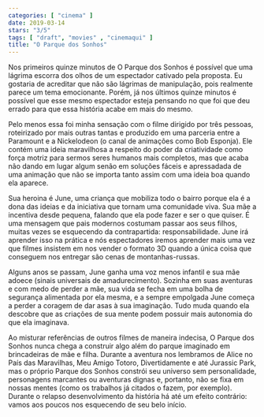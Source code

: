 ```yaml
---
categories: [ "cinema" ]
date: 2019-03-14
stars: "3/5"
tags: [ "draft", "movies" , "cinemaqui" ]
title: "O Parque dos Sonhos"
---
```

Nos primeiros quinze minutos de O Parque dos Sonhos é possível que uma lágrima escorra dos olhos de um espectador cativado pela proposta. Eu gostaria de acreditar que não são lágrimas de manipulação, pois realmente parece um tema emocionante. Porém, já nos últimos quinze minutos é possível que esse mesmo espectador esteja pensando no que foi que deu errado para que essa história acabe em mais do mesmo.

Pelo menos essa foi minha sensação com o filme dirigido por três pessoas, roteirizado por mais outras tantas e produzido em uma parceria entre a Paramount e a Nickelodeon (o canal de animações como Bob Esponja). Ele contém uma ideia maravilhosa a respeito do poder da criatividade como força motriz para sermos seres humanos mais completos, mas que acaba não dando em lugar algum senão em soluções fáceis e apressadada de uma animação que não se importa tanto assim com uma ideia boa quando ela aparece.

Sua heroina é June, uma criança que mobiliza todo o bairro porque ela é a dona das ideias e da iniciativa que tornam uma comunidade viva. Sua mãe a incentiva desde pequena, falando que ela pode fazer e ser o que quiser. É uma mensagem que pais modernos costumam passar aos seus filhos, muitas vezes se esquecendo da contrapartida: responsabilidade. June irá aprender isso na prática e nós espectadores iremos aprender mais uma vez que filmes insistem em nos vender o formato 3D quando a única coisa que conseguem nos entregar são cenas de montanhas-russas.

Alguns anos se passam, June ganha uma voz menos infantil e sua mãe adoece (sinais universais de amadurecimento). Sozinha em suas aventuras e com medo de perder a mãe, sua vida se fecha em uma bolha de segurança alimentada por ela mesma, e a sempre empolgada June começa a perder a coragem de dar asas à sua imaginação. Tudo muda quando ela descobre que as criações de sua mente podem possuir mais autonomia do que ela imaginava.

Ao misturar referências de outros filmes de maneira indecisa, O Parque dos Sonhos nunca chega a construir algo além do parque imaginado em brincadeiras de mãe e filha. Durante a aventura nos lembramos de Alice no País das Maravilhas, Meu Amigo Totoro, Divertidamente e até Jurassic Park, mas o próprio Parque dos Sonhos constrói seu universo sem personalidade, personagens marcantes ou aventuras dignas e, portanto, não se fixa em nossas mentes (como os trabalhos já citados o fazem, por exemplo). Durante o relapso desenvolvimento da história há até um efeito contrário: vamos aos poucos nos esquecendo de seu belo início.
